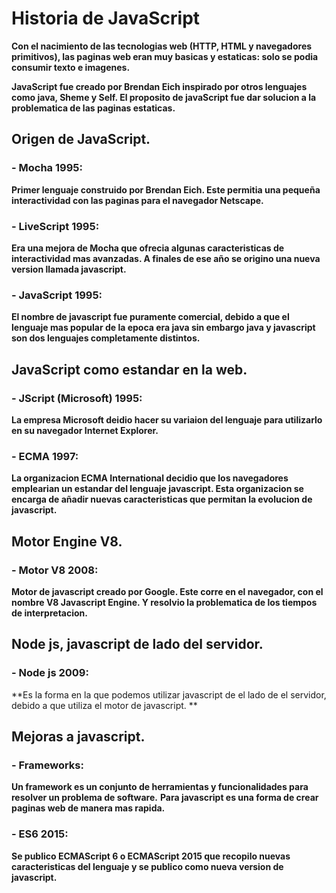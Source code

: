 # Historia de JavaScript

**Con el nacimiento de las tecnologias web (HTTP, HTML y navegadores primitivos), las paginas web eran muy basicas y estaticas:  solo se podia consumir texto e imagenes.**

**JavaScript fue creado por Brendan Eich inspirado por otros lenguajes como java, Sheme y Self. El proposito de javaScript fue dar solucion a la problematica de las paginas estaticas.**

[](../00-historia-javascript/images/historia-javascript.jpg)

## Origen de JavaScript.

### - Mocha 1995: 
**Primer lenguaje construido por Brendan Eich. Este permitia una pequeña interactividad con las paginas para el navegador Netscape.**

### - LiveScript 1995:
**Era una mejora de Mocha que ofrecia algunas caracteristicas de interactividad mas avanzadas. A finales de ese año se origino una nueva version llamada javascript.**

### - JavaScript 1995:
**El nombre de javascript fue puramente comercial, debido a que el lenguaje mas popular de la epoca era java sin embargo java y javascript son dos lenguajes completamente distintos.**


## JavaScript como estandar en la web.

### - JScript (Microsoft) 1995:
**La empresa Microsoft deidio hacer su variaion del lenguaje para utilizarlo en su navegador Internet Explorer.**

### - ECMA 1997:
**La organizacion ECMA International decidio que los navegadores emplearian un estandar del lenguaje javascript. Esta organizacion se encarga de añadir nuevas caracteristicas que permitan la evolucion de javascript.**


## Motor Engine V8.

### - Motor V8 2008:
**Motor de javascript creado por Google. Este corre en el navegador, con el nombre V8 Javascript Engine. Y resolvio la problematica de los tiempos de interpretacion.**


## Node js, javascript de lado del servidor.

### - Node js 2009:
**Es la forma en la que podemos utilizar javascript de el lado de el servidor, debido a que utiliza el motor de javascript. **


## Mejoras a javascript.

### - Frameworks:
**Un framework es un conjunto de herramientas y funcionalidades para resolver un problema de software.**
**Para javascript es una forma de crear paginas web de manera mas rapida.**

### - ES6 2015:
**Se publico ECMAScript 6 o ECMAScript 2015 que recopilo nuevas caracteristicas del lenguaje y se publico como nueva version de javascript.**
